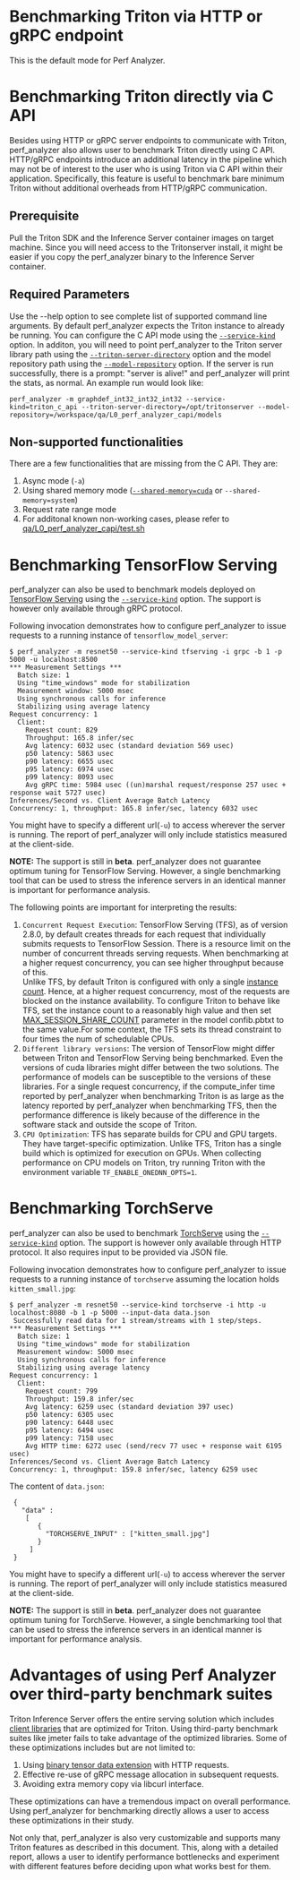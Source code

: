 <!--
Copyright (c) 2023, NVIDIA CORPORATION & AFFILIATES. All rights reserved.
Redistribution and use in source and binary forms, with or without
modification, are permitted provided that the following conditions
are met:
 * Redistributions of source code must retain the above copyright
   notice, this list of conditions and the following disclaimer.
 * Redistributions in binary form must reproduce the above copyright
   notice, this list of conditions and the following disclaimer in the
   documentation and/or other materials provided with the distribution.
 * Neither the name of NVIDIA CORPORATION nor the names of its
   contributors may be used to endorse or promote products derived
   from this software without specific prior written permission.
THIS SOFTWARE IS PROVIDED BY THE COPYRIGHT HOLDERS ``AS IS'' AND ANY
EXPRESS OR IMPLIED WARRANTIES, INCLUDING, BUT NOT LIMITED TO, THE
IMPLIED WARRANTIES OF MERCHANTABILITY AND FITNESS FOR A PARTICULAR
PURPOSE ARE DISCLAIMED.  IN NO EVENT SHALL THE COPYRIGHT OWNER OR
CONTRIBUTORS BE LIABLE FOR ANY DIRECT, INDIRECT, INCIDENTAL, SPECIAL,
EXEMPLARY, OR CONSEQUENTIAL DAMAGES (INCLUDING, BUT NOT LIMITED TO,
PROCUREMENT OF SUBSTITUTE GOODS OR SERVICES; LOSS OF USE, DATA, OR
PROFITS; OR BUSINESS INTERRUPTION) HOWEVER CAUSED AND ON ANY THEORY
OF LIABILITY, WHETHER IN CONTRACT, STRICT LIABILITY, OR TORT
(INCLUDING NEGLIGENCE OR OTHERWISE) ARISING IN ANY WAY OUT OF THE USE
OF THIS SOFTWARE, EVEN IF ADVISED OF THE POSSIBILITY OF SUCH DAMAGE.
-->

# Benchmarking Triton via HTTP or gRPC endpoint

This is the default mode for Perf Analyzer.

# Benchmarking Triton directly via C API

Besides using HTTP or gRPC server endpoints to communicate with Triton, perf_analyzer also allows user to benchmark Triton directly using C API. HTTP/gRPC endpoints introduce an additional latency in the pipeline which may not be of interest to the user who is using Triton via C API within their application. Specifically, this feature is useful to benchmark bare minimum Triton without additional overheads from HTTP/gRPC communication.

## Prerequisite

Pull the Triton SDK and the Inference Server container images on target machine.
Since you will need access to the Tritonserver install, it might be easier if
you copy the perf_analyzer binary to the Inference Server container.

## Required Parameters

Use the --help option to see complete list of supported command line arguments.
By default perf_analyzer expects the Triton instance to already be running. You can configure the C API mode using the [`--service-kind`](cli.md#--service-kindtritontriton_c_apitfservingtorchserve) option. In additon, you will need to point
perf_analyzer to the Triton server library path using the [`--triton-server-directory`](cli.md#--triton-server-directorypath) option and the model
repository path using the [`--model-repository`](cli.md#--model-repositorypath) option.
If the server is run successfully, there is a prompt: "server is alive!" and perf_analyzer will print the stats, as normal.
An example run would look like:

```
perf_analyzer -m graphdef_int32_int32_int32 --service-kind=triton_c_api --triton-server-directory=/opt/tritonserver --model-repository=/workspace/qa/L0_perf_analyzer_capi/models
```

## Non-supported functionalities

There are a few functionalities that are missing from the C API. They are:

1. Async mode (`-a`)
2. Using shared memory mode ([`--shared-memory=cuda`](cli.md#--shared-memorynonesystemcuda) or `--shared-memory=system`)
3. Request rate range mode
4. For additonal known non-working cases, please refer to
   [qa/L0_perf_analyzer_capi/test.sh](https://github.com/triton-inference-server/server/blob/main/qa/L0_perf_analyzer_capi/test.sh#L239-L277)

# Benchmarking TensorFlow Serving

perf_analyzer can also be used to benchmark models deployed on
[TensorFlow Serving](https://github.com/tensorflow/serving) using
the [`--service-kind`](cli.md#--service-kindtritontriton_c_apitfservingtorchserve) option. The support is however only available
through gRPC protocol.

Following invocation demonstrates how to configure perf_analyzer
to issue requests to a running instance of
`tensorflow_model_server`:

```
$ perf_analyzer -m resnet50 --service-kind tfserving -i grpc -b 1 -p 5000 -u localhost:8500
*** Measurement Settings ***
  Batch size: 1
  Using "time_windows" mode for stabilization
  Measurement window: 5000 msec
  Using synchronous calls for inference
  Stabilizing using average latency
Request concurrency: 1
  Client:
    Request count: 829
    Throughput: 165.8 infer/sec
    Avg latency: 6032 usec (standard deviation 569 usec)
    p50 latency: 5863 usec
    p90 latency: 6655 usec
    p95 latency: 6974 usec
    p99 latency: 8093 usec
    Avg gRPC time: 5984 usec ((un)marshal request/response 257 usec + response wait 5727 usec)
Inferences/Second vs. Client Average Batch Latency
Concurrency: 1, throughput: 165.8 infer/sec, latency 6032 usec
```

You might have to specify a different url(`-u`) to access wherever
the server is running. The report of perf_analyzer will only
include statistics measured at the client-side.

**NOTE:** The support is still in **beta**. perf_analyzer does
not guarantee optimum tuning for TensorFlow Serving. However, a
single benchmarking tool that can be used to stress the inference
servers in an identical manner is important for performance
analysis.

The following points are important for interpreting the results:

1. `Concurrent Request Execution`:
   TensorFlow Serving (TFS), as of version 2.8.0, by default creates
   threads for each request that individually submits requests to
   TensorFlow Session. There is a resource limit on the number of
   concurrent threads serving requests. When benchmarking at a higher
   request concurrency, you can see higher throughput because of this.  
   Unlike TFS, by default Triton is configured with only a single
   [instance count](https://github.com/triton-inference-server/server/blob/main/docs/user_guide/model_configuration.md#instance-groups). Hence, at a higher request concurrency, most
   of the requests are blocked on the instance availability. To
   configure Triton to behave like TFS, set the instance count to a
   reasonably high value and then set
   [MAX_SESSION_SHARE_COUNT](https://github.com/triton-inference-server/tensorflow_backend#parameters)
   parameter in the model confib.pbtxt to the same value.For some
   context, the TFS sets its thread constraint to four times the
   num of schedulable CPUs.
2. `Different library versions`:
   The version of TensorFlow might differ between Triton and
   TensorFlow Serving being benchmarked. Even the versions of cuda
   libraries might differ between the two solutions. The performance
   of models can be susceptible to the versions of these libraries.
   For a single request concurrency, if the compute_infer time
   reported by perf_analyzer when benchmarking Triton is as large as
   the latency reported by perf_analyzer when benchmarking TFS, then
   the performance difference is likely because of the difference in
   the software stack and outside the scope of Triton.
3. `CPU Optimization`:
   TFS has separate builds for CPU and GPU targets. They have
   target-specific optimization. Unlike TFS, Triton has a single build
   which is optimized for execution on GPUs. When collecting performance
   on CPU models on Triton, try running Triton with the environment
   variable `TF_ENABLE_ONEDNN_OPTS=1`.

# Benchmarking TorchServe

perf_analyzer can also be used to benchmark
[TorchServe](https://github.com/pytorch/serve) using the
[`--service-kind`](cli.md#--service-kindtritontriton_c_apitfservingtorchserve) option. The support is however only available through
HTTP protocol. It also requires input to be provided via JSON file.

Following invocation demonstrates how to configure perf_analyzer to
issue requests to a running instance of `torchserve` assuming the
location holds `kitten_small.jpg`:

```
$ perf_analyzer -m resnet50 --service-kind torchserve -i http -u localhost:8080 -b 1 -p 5000 --input-data data.json
 Successfully read data for 1 stream/streams with 1 step/steps.
*** Measurement Settings ***
  Batch size: 1
  Using "time_windows" mode for stabilization
  Measurement window: 5000 msec
  Using synchronous calls for inference
  Stabilizing using average latency
Request concurrency: 1
  Client:
    Request count: 799
    Throughput: 159.8 infer/sec
    Avg latency: 6259 usec (standard deviation 397 usec)
    p50 latency: 6305 usec
    p90 latency: 6448 usec
    p95 latency: 6494 usec
    p99 latency: 7158 usec
    Avg HTTP time: 6272 usec (send/recv 77 usec + response wait 6195 usec)
Inferences/Second vs. Client Average Batch Latency
Concurrency: 1, throughput: 159.8 infer/sec, latency 6259 usec
```

The content of `data.json`:

```
 {
   "data" :
    [
       {
         "TORCHSERVE_INPUT" : ["kitten_small.jpg"]
       }
     ]
 }
```

You might have to specify a different url(`-u`) to access wherever
the server is running. The report of perf_analyzer will only include
statistics measured at the client-side.

**NOTE:** The support is still in **beta**. perf_analyzer does not
guarantee optimum tuning for TorchServe. However, a single benchmarking
tool that can be used to stress the inference servers in an identical
manner is important for performance analysis.

# Advantages of using Perf Analyzer over third-party benchmark suites

Triton Inference Server offers the entire serving solution which
includes [client libraries](https://github.com/triton-inference-server/client)
that are optimized for Triton.
Using third-party benchmark suites like jmeter fails to take advantage of the
optimized libraries. Some of these optimizations includes but are not limited
to:

1. Using [binary tensor data extension](https://github.com/triton-inference-server/server/blob/main/docs/protocol/extension_binary_data.md#binary-tensor-data-extension) with HTTP requests.
2. Effective re-use of gRPC message allocation in subsequent requests.
3. Avoiding extra memory copy via libcurl interface.

These optimizations can have a tremendous impact on overall performance.
Using perf_analyzer for benchmarking directly allows a user to access
these optimizations in their study.

Not only that, perf_analyzer is also very customizable and supports many
Triton features as described in this document. This, along with a detailed
report, allows a user to identify performance bottlenecks and experiment
with different features before deciding upon what works best for them.
